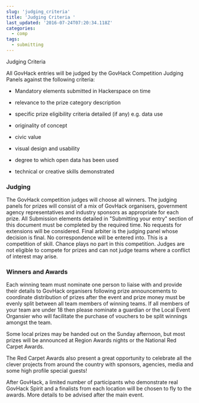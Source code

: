 ```yaml
---
slug: 'judging_criteria'
title: 'Judging Criteria '
last_updated: '2016-07-24T07:20:34.118Z'
categories:
  - comp
tags:
  - submitting
---
```


Judging Criteria

All GovHack entries will be judged by the GovHack Competition Judging Panels against the following criteria:

* Mandatory elements submitted in Hackerspace on time

* relevance to the prize category description 

* specific prize eligibility criteria detailed (if any) e.g. data use

* originality of concept 

* civic value 

* visual design and usability 

* degree to which open data has been used 

* technical or creative skills demonstrated 

### **Judging**

The GovHack competition judges will choose all winners. The judging panels for prizes will consist of a mix of GovHack organisers, government agency representatives and industry sponsors as appropriate for each prize. All Submission elements detailed in "Submitting your entry" section of this document must be completed by the required time. No requests for extensions will be considered. Final arbiter is the judging panel whose decision is final. No correspondence will be entered into. This is a competition of skill. Chance plays no part in this competition. Judges are not eligible to compete for prizes and can not judge teams where a conflict of interest may arise.

### **Winners and Awards**

Each winning team must nominate one person to liaise with and provide their details to GovHack organisers following prize announcements to coordinate distribution of prizes after the event and prize money must be evenly split between all team members of winning teams. If all members of your team are under 18 then please nominate a guardian or the Local Event Organsier who will facilitate the purchase of vouchers to be split winnings amongst the team.

Some local prizes may be handed out on the Sunday afternoon, but most prizes will be announced at Region Awards nights or the National  Red Carpet Awards. 

The Red Carpet Awards also present a great opportunity to celebrate all the clever projects from around the country with sponsors, agencies, media and some high profile special guests!

 After GovHack, a limited number of  participants who demonstrate real GovHack Spirit and a finalists from each location will be chosen to fly to the awards. More details to be advised after the main event.


